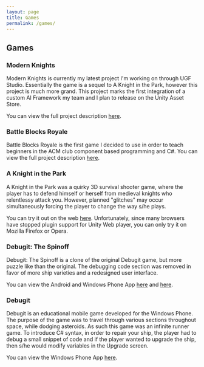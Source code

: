 ```yaml
---
layout: page
title: Games
permalink: /games/
---
```


## Games

### Modern Knights
Modern Knights is currently my latest project I'm working on through UGF Studio. Essentially the game is a sequel to A Knight in the Park, however this project is much more grand. This project marks the first integration of a custom AI Framework my team and I plan to release on the Unity Asset Store.

You can view the full project description [here]().

### Battle Blocks Royale 

Battle Blocks Royale is the first game I decided to use in order to teach beginners in the ACM club component based programming and C#. You can view the full project description [here](/projects/battle-blocks-royale).

### A Knight in the Park

A Knight in the Park was a quirky 3D survival shooter game, where the player has to defend himself or herself from medieval knights who relentlessy attack you. However, planned "glitches" may occur simultaneously forcing the player to change the way s/he plays.

You can try it out on the web [here](http://www.kongregate.com/games/UGFStudio/a-knight-in-the-park). Unfortunately, since many browsers have stopped plugin support for Unity Web player, you can only try it on Mozilla Firefox or Opera.

### Debugit: The Spinoff

Debugit: The Spinoff is a clone of the original Debugit game, but more puzzle like than the original. The debugging code section was removed in favor of more ship varieties and a redesigned user interface.

You can view the Android and Windows Phone App [here](https://play.google.com/store/apps/details?id=com.UGFStudio.DebugitTheSpinoff&hl=en) and [here](https://www.microsoft.com/en-us/store/apps/debugit-the-spinoff/9wzdncrdsh70).

### Debugit

Debugit is an educational mobile game developed for the Windows Phone. The purpose of the game was to travel through various sections throughout space, while dodging asteroids. As such this game was an infinite runner game. To introduce C# syntax, in order to repair your ship, the player had to debug a small snippet of code and if the player wanted to upgrade the ship, then s/he would modify variables in the Upgrade screen.

You can view the Windows Phone App [here](https://www.microsoft.com/en-us/store/games/debugit/9wzdncrdsh71).

